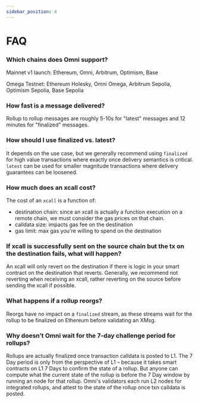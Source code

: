 ```yaml
---
sidebar_position: 4
---
```


# FAQ

### Which chains does Omni support?

Mainnet v1 launch: Ethereum, Omni, Arbitrum, Optimism, Base

Omega Testnet: Ethereum Holesky, Omni Omega, Arbitrum Sepolia, Optimism Sepolia, Base Sepolia

### How fast is a message delivered?

Rollup to rollup messages are roughly 5-10s for "latest" messages and 12 minutes for "finalized" messages.

### How should I use finalized vs. latest?

It depends on the use case, but we generally recommend using `finalized` for high value transactions where exactly once delivery semantics is critical. `latest` can be used for smaller magnitude transactions where delivery guarantees can be loosened.

### How much does an xcall cost?

The cost of an `xcall` is a function of:

- destination chain: since an xcall is actually a function execution on a remote chain, we must consider the gas prices on that chain.
- calldata size: impacts gas fee on the destination
- gas limit: max gas you're willing to spend on the destination

### If xcall is successfully sent on the source chain but the tx on the destination fails, what will happen?

An xcall will only revert on the destination if there is logic in your smart contract on the destination that reverts. Generally, we recommend not reverting when receiving an xcall, rather reverting on the source before sending the xcall if possible.

### What happens if a rollup reorgs?

Reorgs have no impact on a `finalized` stream, as these streams wait for the rollup to be finalized on Ethereum before validating an XMsg.

### Why doesn’t Omni wait for the 7-day challenge period for rollups?

Rollups are actually finalized once transaction calldata is posted to L1. The 7 Day period is only from the perspective of L1 – because it takes smart contracts on L1 7 Days to confirm the state of a rollup. But anyone can compute what the current state of the rollup is before the 7 Day window by running an node for that rollup. Omni's validators each run L2 nodes for integrated rollups, and attest to the state of the rollup once txn calldata is posted.

